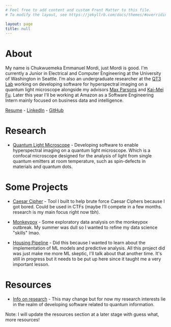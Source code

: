 ```yaml
---
# Feel free to add content and custom Front Matter to this file.
# To modify the layout, see https://jekyllrb.com/docs/themes/#overriding-theme-defaults

layout: page
title: null
---
```


<!--- ![My Picture](assets/pic.jpg){: style="display:block; margin-left:auto; margin-right:auto; height: 300px"} -->

# About

My name is Chukwuemeka Emmanuel Mordi, just Mordi is good. I'm currently a Junior in Electrical and Computer Engineering at the University of Washington in Seattle. I’m also an undergraduate researcher at the [QT3 Lab](https://sites.google.com/uw.edu/qt3-lab/home) working on developing software for hyperspectral imaging on a quantum light microscope alongside my advisors [Max Parsons](https://people.ece.uw.edu/parsons_max/) and [Kai-Mei Fu](https://phys.washington.edu/people/kai-mei-fu). Later this year I'll be working at Amazon as a Software Engineering Intern mainly focused on business data and intelligence.

[Resume](assets/MordiResume.pdf) -
[LinkedIn](https://linkedin.com/in/chukwuemeka-mordi) -
[GitHub](https://github.com/cmordi)

# Research

 - [Quantum Light Microscope](https://github.com/qt3uw) - Developing software to enable hyperspectral imaging on a quantum light microscope. Which is a confocal microscope designed for the analysis of light from single quantum emitters at room temperature, such as spin-defects in materials and quantum dots.

# Some Projects

 - [Caesar Cipher](https://github.com/cmordi/caesar_cipher) - Tool I built to help brute force Caesar Ciphers because I got bored. Could be used in CTFs (maybe I’ll compete in a few months. research is my main focus right now tbh).

 - [Monkeypox](https://github.com/cmordi/monkeypox) - Some exploratory data analysis on the monkeypox outbreak. My summer was dull so I wanted to refine my data science "skills" lmao.

 - [Housing Pipeline](https://github.com/cmordi/redfin-pipeline) -
    Did this because I wanted to learn about the implementation of ML models and predictive analysis. All this project did was just make me more ML skeptic, I'll talk about that another time. It's still in progress but it needs to be put up here since it taught me a very important lesson.

# Resources

 - [Info on research](https://www.quantumx.washington.edu/research/) - This may change but for now my research interests lie in the realm of developing software related to quantum information. 
  
Note: I will update the resources section at a later stage with guess what, more resources!
